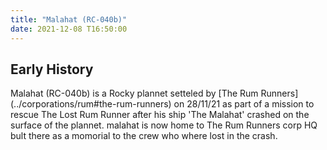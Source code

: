 ```yaml
---
title: "Malahat (RC-040b)"
date: 2021-12-08 T16:50:00
---
```


## Early History

<!-- basic placeholder description to add some info whilst writing the story of Mal and the stroy of the lost Rum Runner-->

<p>
Malahat (RC-040b) is a Rocky plannet setteled by [The Rum Runners](../corporations/rum#the-rum-runners) on 28/11/21 as part of a mission to rescue The Lost Rum Runner after his ship 'The Malahat' crashed on the surface of the plannet. malahat is now home to The Rum Runners corp HQ bult there as a momorial to the crew who where lost in the crash.
</p>